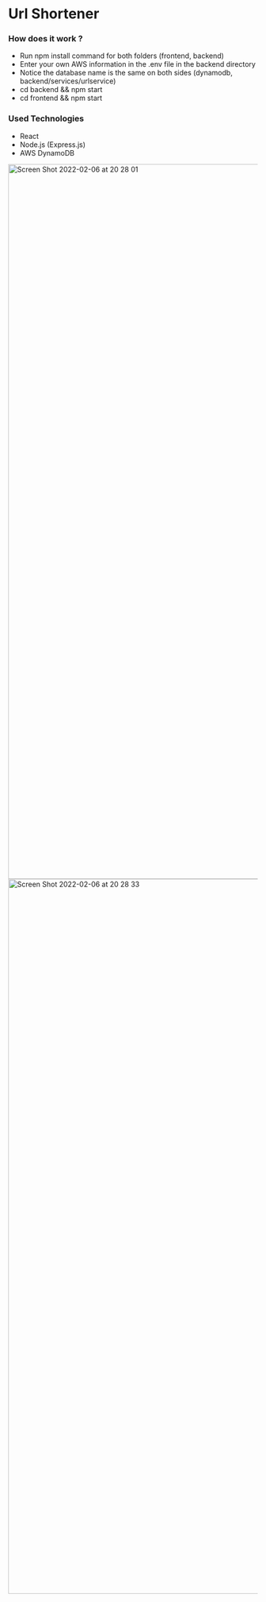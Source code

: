 # Url Shortener

### How does it work ?
- Run npm install command for both folders (frontend, backend)
- Enter your own AWS information in the .env file in the backend directory
- Notice the database name is the same on both sides (dynamodb, backend/services/urlservice)
- cd backend && npm start
- cd frontend && npm start

### Used Technologies
- React
- Node.js (Express.js)
- AWS DynamoDB

<img width="1440" alt="Screen Shot 2022-02-06 at 20 28 01" src="https://user-images.githubusercontent.com/73880040/152693262-01c58d04-36c9-4b5a-b938-b04b478a7843.png">
<img width="1440" alt="Screen Shot 2022-02-06 at 20 28 33" src="https://user-images.githubusercontent.com/73880040/152693259-abb86a1b-9e49-4879-a39b-456b5086f79c.png">
